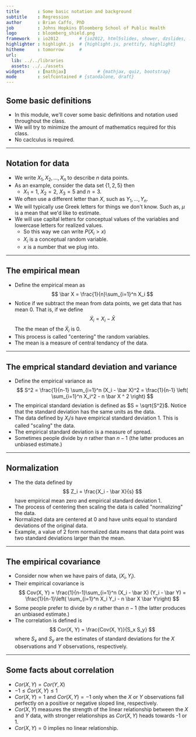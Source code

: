 ```yaml
---
title       : Some basic notation and background
subtitle    : Regression
author      : Brian Caffo, PhD
job         : Johns Hopkins Bloomberg School of Public Health
logo        : bloomberg_shield.png
framework   : io2012        # {io2012, html5slides, shower, dzslides, ...}
highlighter : highlight.js  # {highlight.js, prettify, highlight}
hitheme     : tomorrow      # 
url:
  lib: ../../libraries
  assets: ../../assets
widgets     : [mathjax]            # {mathjax, quiz, bootstrap}
mode        : selfcontained # {standalone, draft}
---
```


## Some basic definitions

* In this module, we'll cover some basic definitions and notation used throughout the class.
* We will try to minimize the amount of mathematics required for this class.
* No caclculus is required. 

---

## Notation for data

* We write $X_1, X_2, \ldots, X_n$ to describe $n$ data points.
* As an example, consider the data set $\{1, 2, 5\}$ then 
  * $X_1 = 1$, $X_2 = 2$, $X_3 = 5$ and $n = 3$.
* We often use a different letter than $X$, such as $Y_1, \ldots , Y_n$.
* We will typically use Greek letters for things we don't know. 
  Such as, $\mu$ is a mean that we'd like to estimate.
* We will use capital letters for conceptual values of the variables and lowercase letters for realized values.
  * So this way we can write $P(X_i > x)$ 
  * $X_i$ is a conceptual random variable.
  * $x$ is a number that we plug into.

---
## The empirical mean 

* Define the empirical mean as
$$
\bar X = \frac{1}{n}\sum_{i=1}^n X_i 
$$
* Notice if we subtract the mean from data points, we get data that has mean 0. That is, if we define
$$
\tilde X_i = X_i - \bar X
$$
The the mean of the $\tilde X_i$ is 0.
* This process is called "centering" the random variables.
* The mean is a measure of central tendancy of the data.

---

## The emprical standard deviation and variance

* Define the empirical variance as 
$$
S^2 = \frac{1}{n-1} \sum_{i=1}^n (X_i - \bar X)^2 
= \frac{1}{n-1} \left( \sum_{i=1}^n X_i^2 - n \bar X ^ 2 \right)
$$
* The empirical standard deviation is defined as
$S = \sqrt{S^2}$. Notice that the standard deviation has the same units as the data.
* The data defined by $X_i / s$ have empirical standard deviation 1. This is called "scaling" the data.
* The empirical standard deviation is a measure of spread.
* Sometimes people divide by $n$ rather than $n-1$ (the latter
produces an unbiased estimate.)

---
## Normalization

* The the data defined by
$$
Z_i = \frac{X_i - \bar X}{s}
$$
have empirical mean zero and empirical standard deviation 1. 
* The process of centering then scaling the data is called "normalizing" the data. 
* Normalized data are centered at 0 and have units equal to standard deviations of the original data. 
* Example, a value of 2 form normalized data means that data point
was two standard deviations larger than the mean.

---
## The empirical covariance
* Consider now when we have pairs of data, $(X_i, Y_i)$.
* Their empirical covariance is 
$$
Cov(X, Y) = 
\frac{1}{n-1}\sum_{i=1}^n (X_i - \bar X) (Y_i - \bar Y)
= \frac{1}{n-1}\left( \sum_{i=1}^n X_i Y_i - n \bar X \bar Y\right)
$$
* Some people prefer to divide by $n$ rather than $n-1$ (the latter
produces an unbiased estimate.)
* The correlation is defined is
$$
Cor(X, Y) = \frac{Cov(X, Y)}{S_x S_y}
$$
where $S_x$ and $S_y$ are the estimates of standard deviations 
for the $X$ observations and $Y$ observations, respectively.

---
## Some facts about correlation
* $Cor(X, Y) = Cor(Y, X)$
* $-1 \leq Cor(X, Y) \leq 1$
* $Cor(X,Y) = 1$ and $Cor(X, Y) = -1$ only when the $X$ or $Y$ observations fall perfectly on a positive or negative sloped line, respectively.
* $Cor(X, Y)$ measures the strength of the linear relationship between the $X$ and $Y$ data, with stronger relationships as $Cor(X,Y)$ heads towards -1 or 1.
* $Cor(X, Y) = 0$ implies no linear relationship. 
